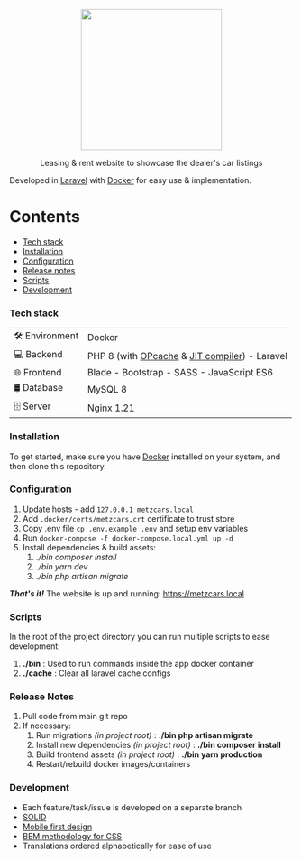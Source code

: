 <p align="center"><a href="https://metzcars.com" target="_blank"><img src="https://metzcars.com/logo_h.png" width="250"></a></p>
<p align="center">Leasing & rent website to showcase the dealer's car listings</p>

Developed in [Laravel](https://github.com/laravel/laravel#readme) with [Docker](https://www.docker.com/) for easy use & implementation.

Contents
========

* [Tech stack](#tech-stack)
* [Installation](#installation)
* [Configuration](#configuration)
* [Release notes](#release-notes)
* [Scripts](#scripts)
* [Development](#development)

### Tech stack

| | |
| --- | --- |
| 🛠️ Environment | Docker |
| 💻 Backend | PHP 8 (with [OPcache](https://devdojo.com/bobbyiliev/how-to-speed-up-your-laravel-application-with-php-opcache) & [JIT compiler](https://kinsta.com/blog/php-8/#jit)) - Laravel |
| 🌐 Frontend | Blade - Bootstrap - SASS - JavaScript ES6 |
| 🛢 Database | MySQL 8 |
| 🗄️ Server | Nginx 1.21 |

### Installation

To get started, make sure you have [Docker](https://docs.docker.com/desktop/#download-and-install)
installed on your system, and then clone this repository.

### Configuration

1. Update hosts - add `127.0.0.1 metzcars.local`
2. Add `.docker/certs/metzcars.crt` certificate to trust store
3. Copy .env file `cp .env.example .env` and setup env variables
4. Run `docker-compose -f docker-compose.local.yml up -d`
5. Install dependencies & build assets:
   1. *./bin composer install*
   2. *./bin yarn dev*
   3. *./bin php artisan migrate*

***That's it!*** The website is up and running: https://metzcars.local

### Scripts

In the root of the project directory you can run multiple scripts to ease development:

1. **./bin** : Used to run commands inside the app docker container
2. **./cache** : Clear all laravel cache configs

### Release Notes

1. Pull code from main git repo
2. If necessary:
   1. Run migrations *(in project root)* : **./bin php artisan migrate**
   2. Install new dependencies *(in project root)* : **./bin composer install**
   3. Build frontend assets *(in project root)* : **./bin yarn production**
   4. Restart/rebuild docker images/containers

### Development

* Each feature/task/issue is developed on a separate branch
* [SOLID](https://geekflare.com/php-solid-principles/)
* [Mobile first design](https://medium.com/@Vincentxia77/what-is-mobile-first-design-why-its-important-how-to-make-it-7d3cf2e29d00)
* [BEM methodology for CSS](https://en.bem.info/methodology/)
* Translations ordered alphabetically for ease of use
